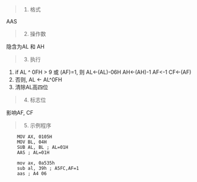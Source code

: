 > 1. 格式

AAS

> 2. 操作数

隐含为AL 和 AH

> 3. 执行

1. if AL ^ 0FH > 9 或 (AF)=1, 则 AL<-(AL)-06H AH<-(AH)-1 AF<-1 CF<-(AF)
2. 否则, AL <- AL^0FH
3. 清除AL高四位

> 4. 标志位

影响AF, CF

> 5. 示例程序

		MOV AX, 0105H
		MOV BL, 04H
		SUB AL, BL ; AL=01H
		AAS ; AL=01H
		
		mov ax, 0a535h
		sub al, 39h ; A5FC,AF=1
		aas ; A4 06
